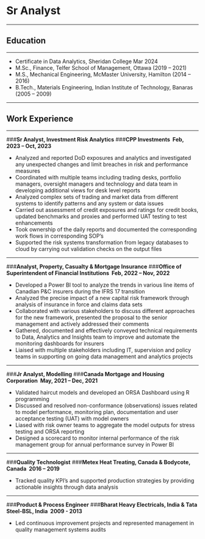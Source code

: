 # Sr Analyst
********************************************************************************************************************************************
## Education
********************************************************************************************************************************************
-  Certificate in Data Analytics, Sheridan College           		                                           Mar 2024
-  M.Sc., Finance, Telfer School of Management, Ottawa                                                    (2019 – 2021)
-  M.S., Mechanical Engineering, McMaster University, Hamilton                                            (2014 – 2016)
-  B.Tech., Materials Engineering, Indian Institute of Technology, Banaras                                (2005 – 2009)
********************************************************************************************************************************************
## Work Experience
********************************************************************************************************************************************
###**Sr Analyst, Investment Risk Analytics**
###**CPP Investments ­ Feb, 2023 – Oct, 2023**
* Analyzed and reported DoD exposures and analytics and investigated any unexpected changes and limit breaches in risk and performance measures
* Coordinated with multiple teams including trading desks, portfolio managers, oversight managers and technology and data team in developing additional views for desk level reports
* Analyzed complex sets of trading and market data from different systems to identify patterns and any system or data issues
* Carried out assessment of credit exposures and ratings for credit books, updated benchmarks and proxies and performed UAT testing to test enhancements
* Took ownership of the daily reports and documented the corresponding work flows in corresponding SOP’s
* Supported the risk systems transformation from legacy databases to cloud by carrying out validation checks on the output files
********************************************************************************************************************************************
###**Analyst, Property, Casualty & Mortgage Insurance**
###**Office of Superintendent of Financial Institutions ­ Feb, 2022 – Nov, 2022**
* Developed a Power BI tool to analyze the trends in various line items of Canadian P&C insurers during the IFRS 17 transition
* Analyzed the precise impact of a new capital risk framework through analysis of insurance in force and claims data sets
* Collaborated with various stakeholders to discuss different approaches for the new framework, presented the proposal to the senior management and actively addressed their comments
* Gathered, documented and effectively conveyed technical requirements to Data, Analytics and Insights team to improve and automate the monitoring dashboards for insurers
* Liaised with multiple stakeholders including IT, supervision and policy teams in supporting on going data management and analytics projects
********************************************************************************************************************************************
###**Jr Analyst, Modelling**
###**Canada Mortgage and Housing Corporation ­ May, 2021 – Dec, 2021**
* Validated haircut models and developed an ORSA Dashboard using R programming 
* Discussed and resolved non-conformance (observations) issues related to model performance, monitoring plan, documentation and user acceptance testing (UAT) with model owners
* Liased with risk owner teams to aggregate the model outputs for stress testing and ORSA reporting 
* Designed a scorecard to monitor internal performance of the risk management group for annual performance survey in Power BI
********************************************************************************************************************************************
###**Quality Technologist**
###**Metex Heat Treating, Canada & Bodycote, Canada ­ 2016 – 2019**
* Tracked quality KPI’s and supported production strategies by providing actionable insights through data analysis
********************************************************************************************************************************************
###**Product & Process Engineer**
###**Bharat Heavy Electricals, India & Tata Steel-BSL, India ­ 2009 - 2013**
* Led continuous improvement projects and represented management in quality management systems audits



